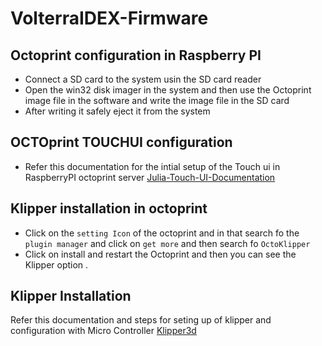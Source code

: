 # VolterraIDEX-Firmware

## Octoprint configuration in Raspberry PI

* Connect a SD card to the system  usin the SD card reader 
* Open the win32 disk imager in the system and then use the Octoprint image file in the software and write the image file in the SD card
* After writing it safely eject it from the system

## OCTOprint TOUCHUI configuration 
* Refer this documentation for the intial setup of the Touch ui in RaspberryPI octoprint server [Julia-Touch-UI-Documentation](https://github.com/FracktalWorks/Julia-Touch-UI-Documentation)

## Klipper installation in octoprint 

* Click on the ```setting Icon``` of the octoprint and in that search fo the ```plugin manager``` and click on ```get more``` and then search fo ```OctoKlipper ``` 
* Click on install and restart the Octoprint and then you can see the Klipper option .

## Klipper Installation 

Refer this documentation and steps for seting up of klipper and configuration with Micro Controller [Klipper3d](https://www.klipper3d.org/Installation.html)
